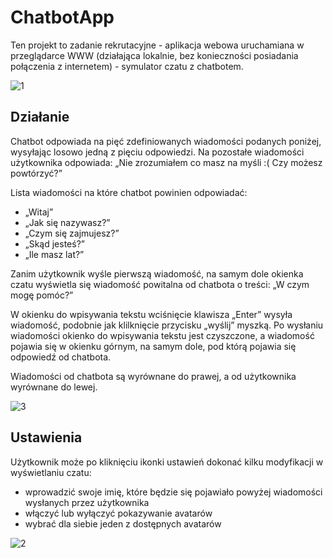 # ChatbotApp

Ten projekt to zadanie rekrutacyjne - aplikacja webowa uruchamiana w przeglądarce WWW (działająca lokalnie, bez konieczności posiadania połączenia z internetem)  - symulator czatu z chatbotem.

![1](https://github.com/wojciechstylok/chatbotApp/assets/58105342/74eabbbc-d421-4c70-921a-7809698966f2)

## Działanie

Chatbot odpowiada na pięć zdefiniowanych wiadomości podanych poniżej, wysyłając losowo jedną z pięciu odpowiedzi.
Na pozostałe wiadomości użytkownika odpowiada: „Nie zrozumiałem co masz na myśli :( Czy możesz powtórzyć?”

Lista wiadomości na które chatbot powinien odpowiadać:

- „Witaj”
- „Jak się nazywasz?”
- „Czym się zajmujesz?”
- „Skąd jesteś?”
- „Ile masz lat?”

Zanim użytkownik wyśle pierwszą wiadomość, na samym dole okienka czatu wyświetla się wiadomość powitalna od chatbota o treści: „W czym mogę pomóc?”

W okienku do wpisywania tekstu wciśnięcie klawisza „Enter” wysyła wiadomość, podobnie jak klilknięcie przycisku „wyślij” myszką. Po wysłaniu wiadomości okienko do wpisywania tekstu jest czyszczone, a wiadomość pojawia się w okienku górnym, na samym dole, pod którą pojawia się odpowiedź od chatbota.

Wiadomości od chatbota są wyrównane do prawej, a od użytkownika wyrównane do lewej.

![3](https://github.com/wojciechstylok/chatbotApp/assets/58105342/e4c14491-7c1c-40e3-b3a3-1c2ba7b79374)

## Ustawienia

Użytkownik może po kliknięciu ikonki ustawień dokonać kilku modyfikacji w wyświetlaniu czatu:

- wprowadzić swoje imię, które będzie się pojawiało powyżej wiadomości wysłanych przez użytkownika
- włączyć lub wyłączyć pokazywanie avatarów
- wybrać dla siebie jeden z dostępnych avatarów

![2](https://github.com/wojciechstylok/chatbotApp/assets/58105342/bf517dbd-e714-4cbd-9120-1ba8b2e23a8e)
